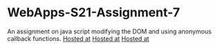 # WebApps-S21-Assignment-7
An assignment on java script modifying the DOM and using anonymous callback functions.
[Hosted at](https://44-563-web-apps-s21.github.io/webapps-s21-assignment-7-Sharada-N/treasure.html)
[Hosted at](https://44-563-web-apps-s21.github.io/webapps-s21-assignment-7-Sharada-N/reaction.html)
[Hosted at](https://44-563-web-apps-s21.github.io/webapps-s21-assignment-7-Sharada-N/listy.html)